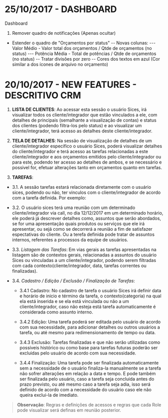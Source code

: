 25/10/2017 - DASHBOARD
==========================================
Dashboard
1. Remover quadro de notificações (Apenas ocultar)
- Estender o quadro de "Orçamentos por status"
-- Novas colunas: 
--- Valor Médio - Valor total dos orçamentos / Qtde de orçamentos (no status)
--- Potência Média - Total de potências / Qtde de orçamentos (no status)
-- Tratar divisões por zero
-- Cores dos textos em azul (Cor similar a dos ícones de arquivo no orçamento)

20/10/2017 - NEW FEATURES - DESCRITIVO CRM
==========================================

1. **LISTA DE CLIENTES**: Ao acessar esta sessão o usuário Sices, irá visualizar todos os cliente/integrador que estão vinculados a ele, com detalhes de principais (semalhante a visualização de contas) e status dos clientes (podendo filtra-los pelo status) e ao visualizar um cliente/integrador, terá acesso as detalhes deste  cliente/integrador.

2. **TELA DE DETALHES**: Na sessão de visualização de detalhes de um cliente/integrador especifico o usuário Sices, poderá visualizar detalhes do cliente/integrador e terá acesso as tarefas relacionadas a este cliente/integrador e aos orçamentos emitidos pelo cliente/integrador ou para este, podendo ter acesso ao detalhes de ambos, e se necessário e possivel for, efetuar alterações tanto em orçamentos quanto em tarefas.

3. **TAREFAS**:
  - 3.1. A sessão tarefas estará relacionada diretamente com o usuário sices, podendo ou não, ter vinculos com o cliente/integrador  de acordo com a tarefa definida. Por exemplo:

  - 3.2. O usuário sices terá uma reunião com um determinado cliente/integrador via call, no dia 12/12/2017 em um determinado horário, ele poderá já descrever detalhes como, assuntos que serão abordados, se for uma apresentação quais produtos ou serviços que ele irá apresentar, ou sejá como se decorrerá a reunião a fim de satisfazer espectativas do cliente. Ou a terefa definida pode tratar de assuntos internos,  referentes a processos da equipe de usuários.

  - 3.3. *Listagem das Tarefas*: Em vias gerais as tarefas apresentadas na listagem são de contextos gerais, relacionadas a assuntos do usuário Sices ou vinculadas a um  cliente/integrador, podendo serem filtradas com cada contexto(cliente/integrador, data, tarefas correntes ou finalizadas).

  - 3.4. *Cadastro / Edição / Exclusão / Finalização de Tarefas*:

    - 3.4.1 Cadastro: No cadastro de tarefa o usuário Sices irá definir data e horário de inicio e término da tarefa, o contexto(categoria) na qual ela está inserida e se ela está vinculada ou não a um  cliente/integrador, caso não esteja está tarefa automaticamente é considerada como assunto interno.

    - 3.4.2 Edição: Uma tarefa poderá ser editada pelo usuário de acordo com sua necessidade, para adicionar detalhes ou outros usuários a tarefa, ou até mesmo para redimensionamento de tempo ou data.

    - 3.4.3 Exclusão: Tarefas finalizadas e que não serão utilizadas como possíveis histórico ou como base para tarefas futuras poderão ser excluidas pelo usuário de acordo com sua necessidade.

    - 3.4.4 Finalização: Uma tarefa pode ser finalizada automaticamente sem a necessidade de o usuário finaliza-la manualmente se a tarefa não sofrer alterações em relação a data e tempo. E pode também ser finalizada pelo usuário, caso a tarefa seja concluida antes do prazo previsto, ou até mesmo caso a tarefa seja adia, isso será definido de acordo com a necessidade do usuário caso ele não queira exclui-la de imediato.


  > **Observação**: Regras e definições de acessos e regras que cada  Role pode visualizar será definas em reunião posterior.
